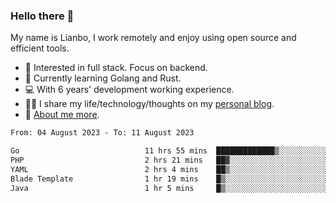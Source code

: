 ### Hello there 👋

My name is Lianbo, I work remotely and enjoy using open source and efficient tools.

- 🔭 Interested in full stack. Focus on backend.
- 🌱 Currently learning Golang and Rust.
- 💻 With 6 years' development working experience.
- ✍🏻 I share my life/technology/thoughts on my [personal blog](https://godruoyi.com).
- 👒 [About me more](https://godruoyi.com/posts/About-godruoyi).

<!--START_SECTION:waka-->

```txt
From: 04 August 2023 - To: 11 August 2023

Go                            11 hrs 55 mins  █████████████▒░░░░░░░░░░░   53.52 %
PHP                           2 hrs 21 mins   ██▓░░░░░░░░░░░░░░░░░░░░░░   10.61 %
YAML                          2 hrs 4 mins    ██▒░░░░░░░░░░░░░░░░░░░░░░   09.30 %
Blade Template                1 hr 19 mins    █▒░░░░░░░░░░░░░░░░░░░░░░░   05.97 %
Java                          1 hr 5 mins     █▒░░░░░░░░░░░░░░░░░░░░░░░   04.90 %
```

<!--END_SECTION:waka-->
